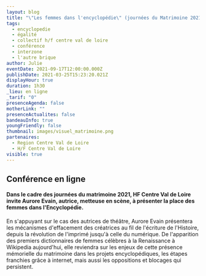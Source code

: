 ```yaml
---
layout: blog
title: "\"Les femmes dans l'encyclopédie\" (journées du Matrimoine 2021)"
tags:
  - encyclopedie
  - égalité
  - collectif h/f centre val de loire
  - conférence
  - interzone
  - l'autre brique
author: Julie
eventDate: 2021-09-17T12:00:00.000Z
publishDate: 2021-03-25T15:23:20.021Z
displayHour: true
duration: 1h30
_lieu: en ligne
_tarif: "0"
presenceAgenda: false
motherLink: ""
presenceActualites: false
bandeauInfo: true
youngFriendly: false
thumbnail: images/visuel_matrimoine.png
partenaires:
  - Region Centre Val de Loire
  - H/F Centre Val de Loire
visible: true
---
```

## Conférence en ligne

#### Dans le cadre des journées du matrimoine 2021, HF Centre Val de Loire invite Aurore Evain, autrice, metteuse en scène, à présenter la place des femmes dans l'Encyclopédie.

En s'appuyant sur le cas des autrices de théâtre, Aurore Evain présentera les mécanismes d'effacement des créatrices au fil de l'écriture de l'Histoire, depuis la révolution de l'imprimé jusqu'à celle du numérique. De l'apparition des premiers dictionnaires de femmes célèbres à la Renaissance à Wikipedia aujourd'hui, elle reviendra sur les enjeux de cette présence mémorielle du matrimoine dans les projets encyclopédiques, les étapes franchies grâce à internet, mais aussi les oppositions et blocages qui persistent.